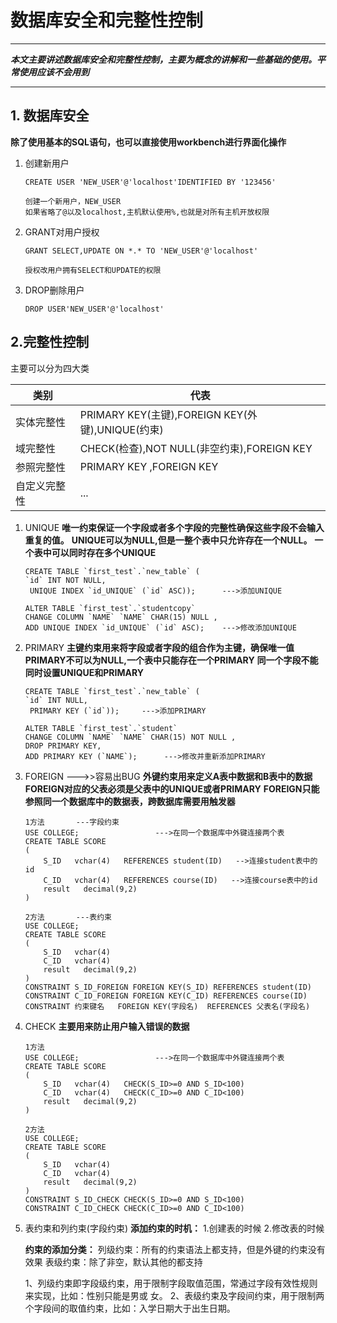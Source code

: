 # 数据库安全和完整性控制

---

***本文主要讲述数据库安全和完整性控制，主要为概念的讲解和一些基础的使用。平常使用应该不会用到***

---

## 1. 数据库安全

**除了使用基本的SQL语句，也可以直接使用workbench进行界面化操作**

1. 创建新用户
   
   ```
   CREATE USER 'NEW_USER'@'localhost'IDENTIFIED BY '123456'
   
   创建一个新用户，NEW_USER
   如果省略了@以及localhost,主机默认使用%,也就是对所有主机开放权限
   ```

2. GRANT对用户授权
   
   ```
   GRANT SELECT,UPDATE ON *.* TO 'NEW_USER'@'localhost'
   
   授权改用户拥有SELECT和UPDATE的权限
   ```

3. DROP删除用户   
   
   ```
   DROP USER'NEW_USER'@'localhost'
   ```

## 2.完整性控制

主要可以分为四大类

| 类别     | 代表                                         |
| ------ | ------------------------------------------ |
| 实体完整性  | PRIMARY KEY(主键),FOREIGN KEY(外键),UNIQUE(约束) |
| 域完整性   | CHECK(检查),NOT NULL(非空约束),FOREIGN KEY       |
| 参照完整性  | PRIMARY KEY ,FOREIGN KEY                   |
| 自定义完整性 | ...                                        |

1. UNIQUE
   **唯一约束保证一个字段或者多个字段的完整性确保这些字段不会输入重复的值。**
   **UNIQUE可以为NULL,但是一整个表中只允许存在一个NULL。**
   **一个表中可以同时存在多个UNIQUE**
   
   ```
   CREATE TABLE `first_test`.`new_table` (
   `id` INT NOT NULL,
    UNIQUE INDEX `id_UNIQUE` (`id` ASC));      --->添加UNIQUE
   
   ALTER TABLE `first_test`.`studentcopy` 
   CHANGE COLUMN `NAME` `NAME` CHAR(15) NULL ,
   ADD UNIQUE INDEX `id_UNIQUE` (`id` ASC);    --->修改添加UNIQUE
   ```

2. PRIMARY
   **主键约束用来将字段或者字段的组合作为主键，确保唯一值**
   **PRIMARY不可以为NULL,一个表中只能存在一个PRIMARY**
   **同一个字段不能同时设置UNIQUE和PRIMARY**
   
   ```
   CREATE TABLE `first_test`.`new_table` (
   `id` INT NULL,
    PRIMARY KEY (`id`));     --->添加PRIMARY
   
   ALTER TABLE `first_test`.`student` 
   CHANGE COLUMN `NAME` `NAME` CHAR(15) NOT NULL ,
   DROP PRIMARY KEY,
   ADD PRIMARY KEY (`NAME`);      --->修改并重新添加PRIMARY
   ```

3. FOREIGN     --->>容易出BUG
   **外键约束用来定义A表中数据和B表中的数据**
   **FOREIGN对应的父表必须是父表中的UNIQUE或者PRIMARY**
   **FOREIGN只能参照同一个数据库中的数据表，跨数据库需要用触发器**
   
   ```
   1方法       ---字段约束
   USE COLLEGE;                 --->在同一个数据库中外键连接两个表
   CREATE TABLE SCORE
   (
       S_ID   vchar(4)   REFERENCES student(ID)   -->连接student表中的id
       C_ID   vchar(4)   REFERENCES course(ID)   -->连接course表中的id
       result   decimal(9,2)
   )
   
   2方法       ---表约束
   USE COLLEGE;                 
   CREATE TABLE SCORE
   (
       S_ID   vchar(4)   
       C_ID   vchar(4)  
       result   decimal(9,2)
   )  
   CONSTRAINT S_ID_FOREIGN FOREIGN KEY(S_ID) REFERENCES student(ID)
   CONSTRAINT C_ID_FOREIGN FOREIGN KEY(C_ID) REFERENCES course(ID) 
   CONSTRAINT 约束键名   FOREIGN KEY(字段名)  REFERENCES 父表名(字段名)
   ```

4. CHECK
   **主要用来防止用户输入错误的数据**
   
   ```
   1方法       
   USE COLLEGE;                 --->在同一个数据库中外键连接两个表
   CREATE TABLE SCORE
   (
       S_ID   vchar(4)   CHECK(S_ID>=0 AND S_ID<100)
       C_ID   vchar(4)   CHECK(C_ID>=0 AND C_ID<100)
       result   decimal(9,2)
   )
   
   2方法
   USE COLLEGE;                 
   CREATE TABLE SCORE
   (
       S_ID   vchar(4)   
       C_ID   vchar(4)  
       result   decimal(9,2)
   )  
   CONSTRAINT S_ID_CHECK CHECK(S_ID>=0 AND S_ID<100)
   CONSTRAINT C_ID_CHECK CHECK(C_ID>=0 AND C_ID<100)
   ```

5. 表约束和列约束(字段约束)
   **添加约束的时机：**
   1.创建表的时候
   2.修改表的时候
   
   **约束的添加分类：**
   列级约束：所有的约束语法上都支持，但是外键的约束没有效果
   表级约束：除了非空，默认其他的都支持
   
   1、列级约束即字段级约束，用于限制字段取值范围，常通过字段有效性规则来实现，比如：性别只能是男或    女。
   2、表级约束及字段间约束，用于限制两个字段间的取值约束，比如：入学日期大于出生日期。
